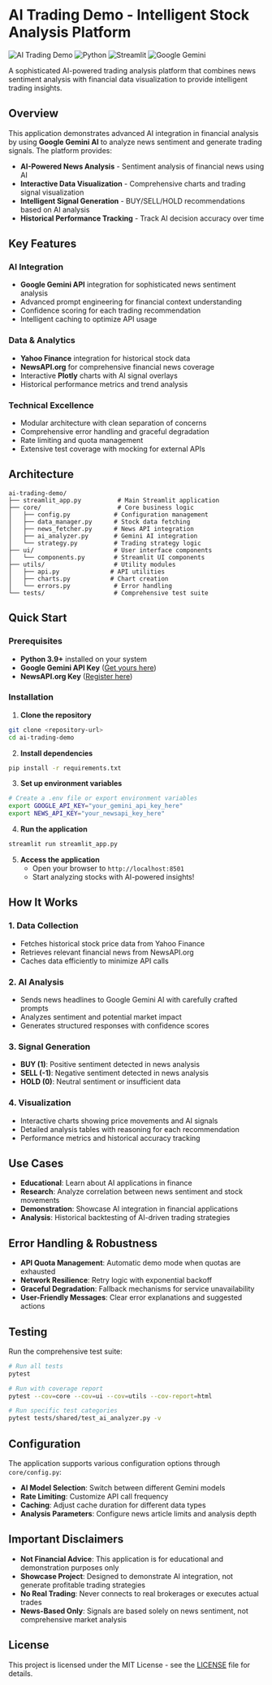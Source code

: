# AI Trading Demo - Intelligent Stock Analysis Platform

![AI Trading Demo](https://img.shields.io/badge/AI-Trading%20Demo-blue?style=for-the-badge)
![Python](https://img.shields.io/badge/Python-3.9+-blue?style=for-the-badge&logo=python)
![Streamlit](https://img.shields.io/badge/Streamlit-UI-red?style=for-the-badge&logo=streamlit)
![Google Gemini](https://img.shields.io/badge/Google-Gemini%20AI-yellow?style=for-the-badge&logo=google)

A sophisticated AI-powered trading analysis platform that combines news sentiment analysis with financial data visualization to provide intelligent trading insights.

## Overview

This application demonstrates advanced AI integration in financial analysis by using **Google Gemini AI** to analyze news sentiment and generate trading signals. The platform provides:

- **AI-Powered News Analysis** - Sentiment analysis of financial news using AI
- **Interactive Data Visualization** - Comprehensive charts and trading signal visualization  
- **Intelligent Signal Generation** - BUY/SELL/HOLD recommendations based on AI analysis
- **Historical Performance Tracking** - Track AI decision accuracy over time

## Key Features

### AI Integration
- **Google Gemini API** integration for sophisticated news sentiment analysis
- Advanced prompt engineering for financial context understanding
- Confidence scoring for each trading recommendation
- Intelligent caching to optimize API usage

### Data & Analytics
- **Yahoo Finance** integration for historical stock data
- **NewsAPI.org** for comprehensive financial news coverage
- Interactive **Plotly** charts with AI signal overlays
- Historical performance metrics and trend analysis

### Technical Excellence
- Modular architecture with clean separation of concerns
- Comprehensive error handling and graceful degradation
- Rate limiting and quota management
- Extensive test coverage with mocking for external APIs

## Architecture

```
ai-trading-demo/
├── streamlit_app.py          # Main Streamlit application
├── core/                     # Core business logic
│   ├── config.py            # Configuration management
│   ├── data_manager.py      # Stock data fetching
│   ├── news_fetcher.py      # News API integration
│   ├── ai_analyzer.py       # Gemini AI integration
│   └── strategy.py          # Trading strategy logic
├── ui/                      # User interface components
│   └── components.py        # Streamlit UI components
├── utils/                   # Utility modules
│   ├── api.py              # API utilities
│   ├── charts.py           # Chart creation
│   └── errors.py            # Error handling
└── tests/                   # Comprehensive test suite
```

## Quick Start

### Prerequisites

- **Python 3.9+** installed on your system
- **Google Gemini API Key** ([Get yours here](https://makersuite.google.com/app/apikey))
- **NewsAPI.org Key** ([Register here](https://newsapi.org/register))

### Installation

1. **Clone the repository**
```bash
git clone <repository-url>
cd ai-trading-demo
```

2. **Install dependencies**
```bash
pip install -r requirements.txt
```

3. **Set up environment variables**
```bash
# Create a .env file or export environment variables
export GOOGLE_API_KEY="your_gemini_api_key_here"
export NEWS_API_KEY="your_newsapi_key_here"
```

4. **Run the application**
```bash
streamlit run streamlit_app.py
```

5. **Access the application**
   - Open your browser to `http://localhost:8501`
   - Start analyzing stocks with AI-powered insights!

## How It Works

### 1. Data Collection
- Fetches historical stock price data from Yahoo Finance
- Retrieves relevant financial news from NewsAPI.org
- Caches data efficiently to minimize API calls

### 2. AI Analysis
- Sends news headlines to Google Gemini AI with carefully crafted prompts
- Analyzes sentiment and potential market impact
- Generates structured responses with confidence scores

### 3. Signal Generation
- **BUY (1)**: Positive sentiment detected in news analysis
- **SELL (-1)**: Negative sentiment detected in news analysis
- **HOLD (0)**: Neutral sentiment or insufficient data

### 4. Visualization
- Interactive charts showing price movements and AI signals
- Detailed analysis tables with reasoning for each recommendation
- Performance metrics and historical accuracy tracking

## Use Cases

- **Educational**: Learn about AI applications in finance
- **Research**: Analyze correlation between news sentiment and stock movements
- **Demonstration**: Showcase AI integration in financial applications
- **Analysis**: Historical backtesting of AI-driven trading strategies

## Error Handling & Robustness

- **API Quota Management**: Automatic demo mode when quotas are exhausted
- **Network Resilience**: Retry logic with exponential backoff
- **Graceful Degradation**: Fallback mechanisms for service unavailability
- **User-Friendly Messages**: Clear error explanations and suggested actions

## Testing

Run the comprehensive test suite:

```bash
# Run all tests
pytest

# Run with coverage report
pytest --cov=core --cov=ui --cov=utils --cov-report=html

# Run specific test categories
pytest tests/shared/test_ai_analyzer.py -v
```

## Configuration

The application supports various configuration options through `core/config.py`:

- **AI Model Selection**: Switch between different Gemini models
- **Rate Limiting**: Customize API call frequency
- **Caching**: Adjust cache duration for different data types
- **Analysis Parameters**: Configure news article limits and analysis depth

## Important Disclaimers

- **Not Financial Advice**: This application is for educational and demonstration purposes only
- **Showcase Project**: Designed to demonstrate AI integration, not generate profitable trading strategies
- **No Real Trading**: Never connects to real brokerages or executes actual trades
- **News-Based Only**: Signals are based solely on news sentiment, not comprehensive market analysis



## License

This project is licensed under the MIT License - see the [LICENSE](LICENSE) file for details.
